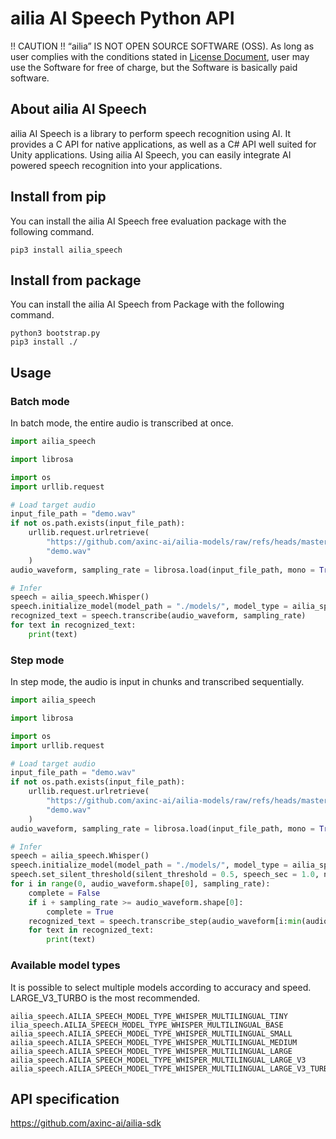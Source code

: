 # ailia AI Speech Python API

!! CAUTION !!
“ailia” IS NOT OPEN SOURCE SOFTWARE (OSS).
As long as user complies with the conditions stated in [License Document](https://ailia.ai/license/), user may use the Software for free of charge, but the Software is basically paid software.

## About ailia AI Speech

ailia AI Speech is a library to perform speech recognition using AI. It provides a C API for native applications, as well as a C# API well suited for Unity applications. Using ailia AI Speech, you can easily integrate AI powered speech recognition into your applications.

## Install from pip

You can install the ailia AI Speech free evaluation package with the following command.

```
pip3 install ailia_speech
```

## Install from package

You can install the ailia AI Speech from Package with the following command.

```
python3 bootstrap.py
pip3 install ./
```

## Usage

### Batch mode

In batch mode, the entire audio is transcribed at once.

```python
import ailia_speech

import librosa

import os
import urllib.request

# Load target audio
input_file_path = "demo.wav"
if not os.path.exists(input_file_path):
	urllib.request.urlretrieve(
		"https://github.com/axinc-ai/ailia-models/raw/refs/heads/master/audio_processing/whisper/demo.wa",
		"demo.wav"
	)
audio_waveform, sampling_rate = librosa.load(input_file_path, mono = True)

# Infer
speech = ailia_speech.Whisper()
speech.initialize_model(model_path = "./models/", model_type = ailia_speech.AILIA_SPEECH_MODEL_TYPE_WHISPER_MULTILINGUAL_LARGE_V3_TURBO)
recognized_text = speech.transcribe(audio_waveform, sampling_rate)
for text in recognized_text:
	print(text)
```

### Step mode

In step mode, the audio is input in chunks and transcribed sequentially.

```python
import ailia_speech

import librosa

import os
import urllib.request

# Load target audio
input_file_path = "demo.wav"
if not os.path.exists(input_file_path):
	urllib.request.urlretrieve(
		"https://github.com/axinc-ai/ailia-models/raw/refs/heads/master/audio_processing/whisper/demo.wa",
		"demo.wav"
	)
audio_waveform, sampling_rate = librosa.load(input_file_path, mono = True)

# Infer
speech = ailia_speech.Whisper()
speech.initialize_model(model_path = "./models/", model_type = ailia_speech.AILIA_SPEECH_MODEL_TYPE_WHISPER_MULTILINGUAL_LARGE_V3_TURBO)
speech.set_silent_threshold(silent_threshold = 0.5, speech_sec = 1.0, no_speech_sec = 0.5)
for i in range(0, audio_waveform.shape[0], sampling_rate):
	complete = False
	if i + sampling_rate >= audio_waveform.shape[0]:
		complete = True
	recognized_text = speech.transcribe_step(audio_waveform[i:min(audio_waveform.shape[0], i + sampling_rate)], sampling_rate, complete)
	for text in recognized_text:
		print(text)
```

### Available model types

It is possible to select multiple models according to accuracy and speed. LARGE_V3_TURBO is the most recommended.

```
ailia_speech.AILIA_SPEECH_MODEL_TYPE_WHISPER_MULTILINGUAL_TINY
ilia_speech.AILIA_SPEECH_MODEL_TYPE_WHISPER_MULTILINGUAL_BASE
ailia_speech.AILIA_SPEECH_MODEL_TYPE_WHISPER_MULTILINGUAL_SMALL
ailia_speech.AILIA_SPEECH_MODEL_TYPE_WHISPER_MULTILINGUAL_MEDIUM
ailia_speech.AILIA_SPEECH_MODEL_TYPE_WHISPER_MULTILINGUAL_LARGE
ailia_speech.AILIA_SPEECH_MODEL_TYPE_WHISPER_MULTILINGUAL_LARGE_V3
ailia_speech.AILIA_SPEECH_MODEL_TYPE_WHISPER_MULTILINGUAL_LARGE_V3_TURBO
```

## API specification

https://github.com/axinc-ai/ailia-sdk

